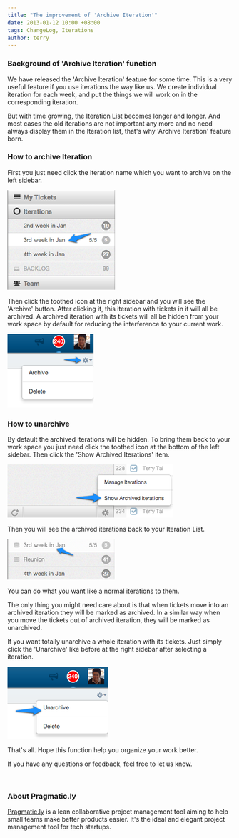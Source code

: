 ```yaml
---
title: "The improvement of 'Archive Iteration'"
date: 2013-01-12 10:00 +08:00
tags: ChangeLog, Iterations
author: terry
---
```


### Background of 'Archive Iteration' function ###

We have released the 'Archive Iteration' feature for some time.  This is a very useful feature if you use iterations the way like us. We create individual iteration for each week, and put the things we will work on in the corresponding iteration.

But with time growing, the Iteration List becomes longer and longer. And most cases the old iterations are not important any more and no need always display them in the Iteration list, that's why 'Archive Iteration' feature born.

### How to archive Iteration ###

First you just need click the iteration name which you want to archive on the left sidebar.

![Click Iteration](/images/the-improvement-of-archive-iteration/click-iteration.png)

Then click the toothed icon at the right sidebar and you will see the 'Archive' button. After clicking it, this iteration with  tickets in it will all be archived. A archived iteration with its tickets will all be hidden from your work space by default for reducing the interference to your current work.

![Archive Iteration](/images/the-improvement-of-archive-iteration/archive-iteration.png)

### How to unarchive ###

By default the archived iterations will be hidden. To bring them  back to your work space you just need click the toothed icon at the bottom of the left sidebar. Then click the 'Show Archived Iterations' item.

![Manage Iterations](/images/the-improvement-of-archive-iteration/manage-iterations.png)

Then you will see the archived iterations back to your Iteration List.

![Archived Iterations](/images/the-improvement-of-archive-iteration/archived-iterations.png)

You can do what you want like a normal iterations to them.

The only thing you might need care about is that when tickets move into an archived iteration they will be marked as archived. In a similar way when you move the tickets out of archived iteration, they will be marked as unarchived.

If you want totally unarchive a whole iteration with its tickets. Just simply click the 'Unarchive' like before at the right sidebar after selecting a iteration.

![Unarchive Iteration](/images/the-improvement-of-archive-iteration/unarchive-iteration.png)

That's all. Hope this function help you organize your work better.

If you have any questions or feedback, feel free to let us know.

<br/>

### About Pragmatic.ly ###

[Pragmatic.ly](https://pragmatic.ly) is a lean collaborative project management tool aiming to help small teams make better products easier. It's the ideal and elegant project management tool for tech startups.
